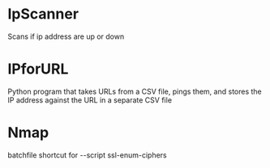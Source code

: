 # IpScanner
Scans if ip address are up or down
# IPforURL
Python program that takes URLs from a CSV file, pings them, and stores the IP address against the URL in a separate CSV file
# Nmap
batchfile shortcut for --script ssl-enum-ciphers